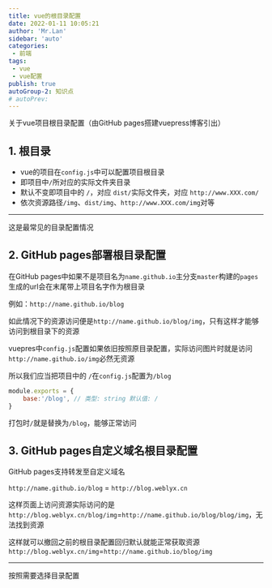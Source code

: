 ```yaml
--- 
title: vue的根目录配置
date: 2022-01-11 10:05:21
author: 'Mr.Lan'
sidebar: 'auto'
categories: 
 - 前端
tags: 
 - vue
 - vue配置
publish: true
autoGroup-2: 知识点
# autoPrev: 
---
```


关于vue项目根目录配置（由GitHub pages搭建vuepress博客引出）
<!-- more -->

## 1. 根目录

+ vue的项目在`config.js`中可以配置项目根目录
+ 即项目中`/`所对应的实际文件夹目录
+ 默认不变即项目中的 `/`，对应 `dist/`实际文件夹，对应 `http://www.XXX.com/`
+ 依次资源路径`/img`、`dist/img`、`http://www.XXX.com/img`对等

---
这是最常见的目录配置情况

## 2. GitHub pages部署根目录配置

在GitHub pages中如果不是项目名为`name.github.io`主分支`master`构建的`pages`生成的url会在末尾带上项目名字作为根目录

例如：`http://name.github.io/blog`

如此情况下的资源访问便是`http://name.github.io/blog/img`，只有这样才能够访问到根目录下的资源

vuepres中`config.js`配置如果依旧按照原目录配置，实际访问图片时就是访问`http://name.github.io/img`必然无资源

所以我们应当把项目中的 `/`在`config.js`配置为`/blog`

``` js
module.exports = {
    base:'/blog', // 类型: string 默认值: /
}
```

打包时`/`就是替换为`/blog`，能够正常访问

## 3. GitHub pages自定义域名根目录配置

GitHub pages支持转发至自定义域名

`http://name.github.io/blog` = `http://blog.weblyx.cn`

这样页面上访问资源实际访问的是`http://blog.weblyx.cn/blog/img`=`http://name.github.io/blog/blog/img`，无法找到资源

这样就可以撤回之前的根目录配置回归默认就能正常获取资源`http://blog.weblyx.cn/img`=`http://name.github.io/blog/img`

---
按照需要选择目录配置